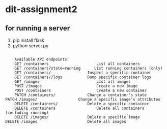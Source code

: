 # dit-assignment2
## for running a server
1. pip install flask
2. python server.py
<pre><code>
    Available API endpoints:
    GET /containers                     List all containers
    GET /containers?state=running      List running containers (only)
    GET /containers/<id>                Inspect a specific container
    GET /containers/<id>/logs           Dump specific container logs
    GET /images                         List all images
    POST /images                        Create a new image
    POST /containers                    Create a new container
    PATCH /containers/<id>              Change a container's state     PATCH /images/<id>                  Change a specific image's attributes
    DELETE /containers/<id>             Delete a specific container
    DELETE /containers                  Delete all containers (including running)
    DELETE /images/<id>                 Delete a specific image        DELETE /images                      Delete all images
</code></pre>

